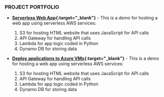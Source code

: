 
### PROJECT PORTFOLIO

- **[Serverless Web App](https://eh-serverless-webapp-proj1.s3.ap-southeast-2.amazonaws.com/index.html){:target="_blank"}** - This is a demo for hosting a web app using serverless AWS services: 
   1. S3 for hosting HTML website that uses JavaScript for API calls
   2. API Gateway for handling API calls
   3. Lambda for app logic coded in Python
   4. Dynamo DB for storing data

- **[Deploy applications to Azure VMs](.projects/app_deploy_to_azure_vms){:target="_blank"}** - This is a demo for hosting a web app using serverless AWS services: 
   1. S3 for hosting HTML website that uses JavaScript for API calls
   2. API Gateway for handling API calls
   3. Lambda for app logic coded in Python
   4. Dynamo DB for storing data


